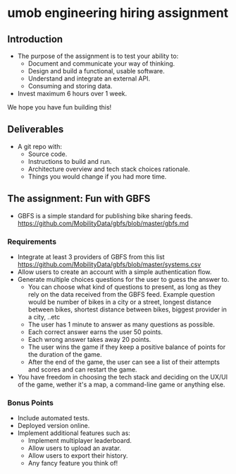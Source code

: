 # umob engineering hiring assignment
## Introduction

- The purpose of the assignment is to test your ability to:
	- Document and communicate your way of thinking.
	- Design and build a functional, usable software.
	- Understand and integrate an external API.
	- Consuming and storing data.
- Invest maximum 6 hours over 1 week.

We hope you have fun building this! 
## Deliverables

- A git repo with:
	- Source code.
	- Instructions to build and run.
	- Architecture overview and tech stack choices rationale.
	- Things you would change if you had more time.
## The assignment: Fun with GBFS

- GBFS is a simple standard for publishing bike sharing feeds. https://github.com/MobilityData/gbfs/blob/master/gbfs.md
### Requirements
- Integrate at least 3 providers of GBFS from this list https://github.com/MobilityData/gbfs/blob/master/systems.csv
- Allow users to create an account with a simple authentication flow.
- Generate multiple choices questions for the user to guess the answer to. 
	- You can choose what kind of questions to present, as long as they rely on the data received from the GBFS feed. Example question would be number of bikes in a city or a street, longest distance between bikes, shortest distance between bikes, biggest provider in a city, ..etc
	- The user has 1 minute to answer as many questions as possible.
	- Each correct answer earns the user 50 points.
	- Each wrong answer takes away 20 points. 
	- The user wins the game if they keep a positive balance of points for the duration of the game.
	- After the end of the game, the user can see a list of their attempts and scores and can restart the game.
- You have freedom in choosing the tech stack and deciding on the UX/UI of the game, wether it's a map, a command-line game or anything else.

### Bonus Points

- Include automated tests.
- Deployed version online.
- Implement additional features such as:
	- Implement multiplayer leaderboard.
	- Allow users to upload an avatar.
	- Allow users to export their history.
	- Any fancy feature you think of! 
